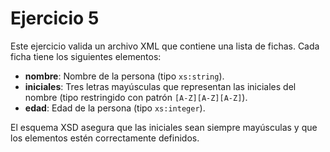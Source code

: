 # Ejercicio 5

Este ejercicio valida un archivo XML que contiene una lista de fichas. Cada ficha tiene los siguientes elementos:

- **nombre**: Nombre de la persona (tipo `xs:string`).
- **iniciales**: Tres letras mayúsculas que representan las iniciales del nombre (tipo restringido con patrón `[A-Z][A-Z][A-Z]`).
- **edad**: Edad de la persona (tipo `xs:integer`).

El esquema XSD asegura que las iniciales sean siempre mayúsculas y que los elementos estén correctamente definidos.
